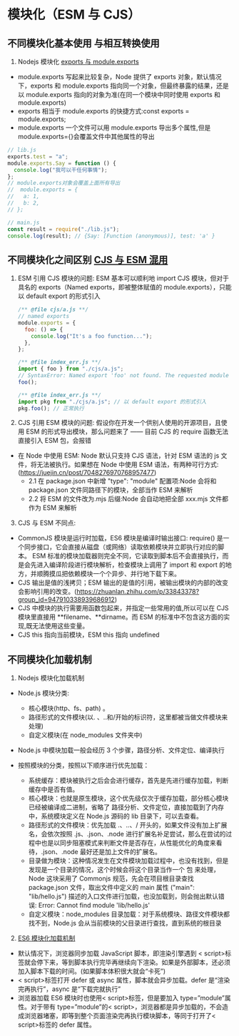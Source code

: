<!--
 * @Author: TerryMin
 * @Date: 2022-06-20 15:34:07
 * @LastEditors: TerryMin
 * @LastEditTime: 2023-01-30 16:44:34
 * @Description: file not
-->

# 模块化（ESM 与 CJS）

## 不同模块化基本使用 与相互转换使用

1. Nodejs 模块化 [exports 与 module.exports](https://www.jianshu.com/p/da295cf76eea)

- module.exports 写起来比较复杂，Node 提供了 exports 对象，默认情况下，exports 和 module.exports 指向同一个对象，但最终暴露的结果，还是以 module.exports 指向的对象为准(在同一个模块中同时使用 exports 和 module.exports)
- exports 相当于 module.exports 的快捷方式:const exports = module.exports;
- module.exports 一个文件可以用 module.exports 导出多个属性,但是 module.exports={}会覆盖文件中其他属性的导出

```js
// lib.js
exports.test = "a";
module.exports.Say = function () {
  console.log("我可以干任何事情");
};
// module.exports对象会覆盖上面所有导出
//  module.exports = {
//   a: 1,
//   b: 2,
// };

// main.js
const result = require("./lib.js");
console.log(result); // {Say: [Function (anonymous)], test: 'a' }
```

## 不同模块化之间区别 [CJS 与 ESM 混用](https://www.php.cn//js-tutorial-489540.html)

1.  ESM 引用 CJS 模块的问题: ESM 基本可以顺利地 import CJS 模块，但对于具名的 exports（Named exports，即被整体赋值的 module.exports），只能以 default export 的形式引入

    ```js
    /** @file cjs/a.js **/
    // named exports
    module.exports = {
      foo: () => {
        console.log("It's a foo function...");
      },
    };

    /** @file index_err.js **/
    import { foo } from "./cjs/a.js";
    // SyntaxError: Named export 'foo' not found. The requested module './cjs/a.js' is a CommonJS module, which may not support all module.exports as named exports.
    foo();

    /** @file index_err.js **/
    import pkg from "./cjs/a.js"; // 以 default export 的形式引入
    pkg.foo(); // 正常执行
    ```

2.  CJS 引用 ESM 模块的问题: 假设你在开发一个供别人使用的开源项目，且使用 ESM 的形式导出模块，那么问题来了 —— 目前 CJS 的 require 函数无法直接引入 ESM 包，会报错

- 在 Node 中使用 ESM: Node 默认只支持 CJS 语法，针对 ESM 语法的 js 文件，将无法被执行。如果想在 Node 中使用 ESM 语法，有两种可行方式:(https://juejin.cn/post/7048276970768957477)
  - 2.1 在 package.json 中新增 "type": "module" 配置项:Node 会将和 package.json 文件同路径下的模块，全部当作 ESM 来解析
  - 2.2 将 ESM 的文件改为.mjs 后缀:Node 会自动地把全部 xxx.mjs 文件都作为 ESM 来解析

3.  CJS 与 ESM 不同点:

- CommonJS 模块是运行时加载，ES6 模块是编译时输出接口: require() 是一个同步接口，它会直接从磁盘（或网络）读取依赖模块并立即执行对应的脚本。 ESM 标准的模块加载器则完全不同，它读取到脚本后不会直接执行，而是会先进入编译阶段进行模块解析，检查模块上调用了 import 和 export 的地方，并顺腾摸瓜把依赖模块一个个异步、并行地下载下来。
- CJS 输出是值的浅拷贝；ESM 输出的是值的引用，被输出模块的内部的改变会影响引用的改变。(https://zhuanlan.zhihu.com/p/33843378?group_id=947910338939686912)
- CJS 中模块的执行需要用函数包起来，并指定一些常用的值,所以可以在 CJS 模块里直接用 **filename、**dirname。而 ESM 的标准中不包含这方面的实现,既无法使用这些变量。
- CJS this 指向当前模块，ESM this 指向 undefined

## 不同模块化加载机制

1. Nodejs 模块化加载机制

- Node.js 模块分类:
  - 核心模块(http、fs、path) 。
  - 路径形式的文件模块(以. 、..和/开始的标识符，这里都被当做文件模块来处理)
  - 自定义模块(在 node_modules 文件夹中)
  
- Node.js 中模块加载一般会经历 3 个步骤，路径分析、文件定位、编译执行

- 按照模块的分类，按照以下顺序进行优先加载：
  - 系统缓存：模块被执行之后会会进行缓存，首先是先进行缓存加载，判断缓存中是否有值。
  - 核心模块：也就是原生模块，这个优先级仅次于缓存加载，部分核心模块已经被编译成二进制，省略了 路径分析、文件定位，直接加载到了内存中，系统模块定义在 Node.js 源码的 lib 目录下，可以去查看。
  - 路径形式的文件模块：优先加载 .、..、/ 开头的，如果文件没有加上扩展名，会依次按照 .js、.json、.node 进行扩展名补足尝试，那么在尝试的过程中也是以同步阻塞模式来判断文件是否存在，从性能优化的角度来看待，.json、.node 最好还是加上文件的扩展名。
  - 目录做为模块：这种情况发生在文件模块加载过程中，也没有找到，但是发现是一个目录的情况，这个时候会将这个目录当作一个 包 来处理，Node 这块采用了 Commonjs 规范，先会在项目根目录查找 package.json 文件，取出文件中定义的 main 属性 ("main": "lib/hello.js") 描述的入口文件进行加载，也没加载到，则会抛出默认错误: Error: Cannot find module 'lib/hello.js'
  - 自定义模块：node_modules 目录加载：对于系统模块、路径文件模块都找不到，Node.js 会从当前模块的父目录进行查找，直到系统的根目录

2. [ES6 模块化加载机制](https://blog.csdn.net/zl_best/article/details/77962686)

- 默认情况下，浏览器同步加载 JavaScript 脚本，即渲染引擎遇到 < script>标签就会停下来，等到脚本执行完毕再继续向下渲染。如果是外部脚本，还必须加入脚本下载的时间。(如果脚本体积很大就会“卡死”)
- < script>标签打开 defer 或 async 属性，脚本就会异步加载。defer 是“渲染完再执行”，async 是“下载完就执行”
- 浏览器加载 ES6 模块时也使用< script>标签，但是要加入 type=”module”属性。对于带有 type=”module”的< script>，浏览器都是异步加载的，不会造成浏览器堵塞，即等到整个页面渲染完再执行模块脚本，等同于打开了< script>标签的 defer 属性。





